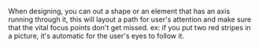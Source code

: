 When designing, you can out a shape or an element that has an axis running through it, this will layout a path for user's attention and make sure that the vital focus points don't get missed.
ex: if you put two red stripes in a picture, it's automatic for the user's eyes to follow it.